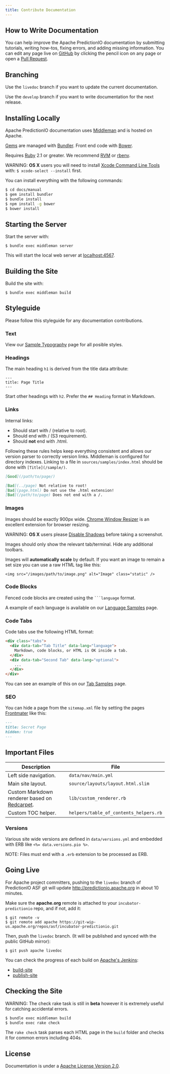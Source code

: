 ```yaml
---
title: Contribute Documentation
---
```


<!--
Licensed to the Apache Software Foundation (ASF) under one or more
contributor license agreements.  See the NOTICE file distributed with
this work for additional information regarding copyright ownership.
The ASF licenses this file to You under the Apache License, Version 2.0
(the "License"); you may not use this file except in compliance with
the License.  You may obtain a copy of the License at

    http://www.apache.org/licenses/LICENSE-2.0

Unless required by applicable law or agreed to in writing, software
distributed under the License is distributed on an "AS IS" BASIS,
WITHOUT WARRANTIES OR CONDITIONS OF ANY KIND, either express or implied.
See the License for the specific language governing permissions and
limitations under the License.
-->

## How to Write Documentation

You can help improve the Apache PredictionIO documentation by
submitting tutorials, writing how-tos, fixing errors, and adding missing
information. You can edit any page live on
[GitHub](https://github.com/apache/incubator-predictionio) by clicking the
pencil icon on any page or open a [Pull
Request](https://help.github.com/articles/creating-a-pull-request/).

## Branching

Use the `livedoc` branch if you want to update the current documentation.

Use the `develop` branch if you want to write documentation for the next
release.

## Installing Locally

Apache PredictionIO documentation uses
[Middleman](http://middlemanapp.com/) and is hosted on Apache.

[Gems](http://rubygems.org/) are managed with [Bundler](http://bundler.io/).
Front end code with [Bower](http://bower.io/).

Requires [Ruby](https://www.ruby-lang.org/en/) 2.1 or greater. We recommend
[RVM](http://rvm.io/) or [rbenv](https://github.com/sstephenson/rbenv).

WARNING: **OS X** users you will need to install [Xcode Command Line
Tools](https://developer.apple.com/xcode/downloads/) with: `$ xcode-select
--install` first.

You can install everything with the following commands:

```bash
$ cd docs/manual
$ gem install bundler
$ bundle install
$ npm install -g bower
$ bower install
```


## Starting the Server

Start the server with:

```
$ bundle exec middleman server
```

This will start the local web server at [localhost:4567](http://localhost:4567/).

## Building the Site

Build the site with:

```
$ bundle exec middleman build
```

## Styleguide

Please follow this styleguide for any documentation contributions.

### Text

View our [Sample Typography](/samples/) page for all posible styles.

### Headings

The main heading `h1` is derived from the title data attribute:

```
---
title: Page Title
---
```

Start other headings with `h2`. Prefer the `## Heading` format in Markdown.

### Links

Internal links:

* Should start with / (relative to root).
* Should end with / (S3 requirement).
* Should **not** end with .html.

Following these rules helps keep everything consistent and allows our version
parser to correctly version links. Middleman is configured for directory
indexes. Linking to a file in `sources/samples/index.html` should be done with
`[Title](/sample/)`.

```md
[Good](/path/to/page/)

[Bad](../page) Not relative to root!
[Bad](page.html) Do not use the .html extension!
[Bad](/path/to/page) Does not end with a /.

```

### Images

Images should be exactly 900px wide. [Chrome Window Resizer](https://chrome.google.com/webstore/detail/window-resizer/kkelicaakdanhinjdeammmilcgefonfh)
is an excellent extension for browser resizing.

WARNING: **OS X** users please [Disable Shadows](http://www.idownloadblog.com/2014/08/03/how-to-remove-the-shadow-window-screenshots-on-mac-os-x/)
before taking a screenshot.

Images should only show the relevant tab/terminal. Hide any additional toolbars.

Images will **automatically scale** by default. If you want an image to remain a set size you can use a raw HTML tag like this:

```
<img src="/images/path/to/image.png" alt="Image" class="static" />
```

### Code Blocks

Fenced code blocks are created using the <code>&#96;&#96;&#96;language</code> format.

A example of each language is available on our [Language Samples](/samples/languages) page.

### Code Tabs

Code tabs use the following HTML format:

```html
<div class="tabs">
  <div data-tab="Tab Title" data-lang="language">
    Markdown, code blocks, or HTML is OK inside a tab.
  </div>
  <div data-tab="Second Tab" data-lang="optional">
    ...
  </div>
</div>
```

You can see an example of this on our [Tab Samples](/samples/tabs/) page.

### SEO

You can hide a page from the `sitemap.xml` file by setting the pages
[Frontmater](http://middlemanapp.com/basics/frontmatter/) like this:

```md
---
title: Secret Page
hidden: true
---
```

## Important Files

| Description   | File          |
| ------------- | ------------- |
| Left side navigation. | `data/nav/main.yml` |
| Main site layout. | `source/layouts/layout.html.slim` |
| Custom Markdown renderer based on [Redcarpet](https://github.com/vmg/redcarpet). | `lib/custom_renderer.rb` |
| Custom TOC helper. | `helpers/table_of_contents_helpers.rb` |

### Versions

Various site wide versions are defined in `data/versions.yml` and embedded with ERB like `<%= data.versions.pio %>`.

NOTE: Files must end with a `.erb` extension to be processed as ERB.

## Going Live

For Apache project committers, pushing to the `livedoc` branch of PredictionIO ASF git will update
http://predictionio.apache.org in about 10 minutes.

Make sure the **apache.org** remote is attached to your `incubator-predictionio` repo, and if not, add it:

```
$ git remote -v
$ git remote add apache https://git-wip-us.apache.org/repos/asf/incubator-predictionio.git
```

Then, push the `livedoc` branch. (It will be published and synced with the public GitHub mirror):

```
$ git push apache livedoc
```

You can check the progress of each build on [Apache's
Jenkins](https://builds.apache.org/):

* [build-site](https://builds.apache.org/job/PredictionIO-build-site/)
* [publish-site](https://builds.apache.org/job/PredictionIO-publish-site/)

## Checking the Site

WARNING: The check rake task is still in **beta** however it is extremely useful for catching accidental errors.

```bash
$ bundle exec middleman build
$ bundle exec rake check
```

The `rake check` task parses each HTML page in the `build` folder and checks it for common errors including 404s.

## License

Documentation is under a [Apache License Version
2.0](https://www.apache.org/licenses/LICENSE-2.0).
